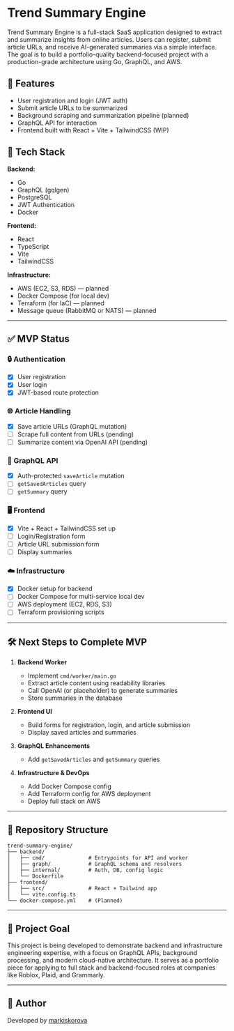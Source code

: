 # Trend Summary Engine

Trend Summary Engine is a full-stack SaaS application designed to extract and summarize insights from online articles. Users can register, submit article URLs, and receive AI-generated summaries via a simple interface. The goal is to build a portfolio-quality backend-focused project with a production-grade architecture using Go, GraphQL, and AWS.

## 🚀 Features

- User registration and login (JWT auth)
- Submit article URLs to be summarized
- Background scraping and summarization pipeline (planned)
- GraphQL API for interaction
- Frontend built with React + Vite + TailwindCSS (WIP)

## 🧱 Tech Stack

**Backend:**

- Go
- GraphQL (gqlgen)
- PostgreSQL
- JWT Authentication
- Docker

**Frontend:**

- React
- TypeScript
- Vite
- TailwindCSS

**Infrastructure:**

- AWS (EC2, S3, RDS) — planned
- Docker Compose (for local dev)
- Terraform (for IaC) — planned
- Message queue (RabbitMQ or NATS) — planned

---

## ✅ MVP Status

### 🔒 Authentication

- [x] User registration
- [x] User login
- [x] JWT-based route protection

### 🌐 Article Handling

- [x] Save article URLs (GraphQL mutation)
- [ ] Scrape full content from URLs (pending)
- [ ] Summarize content via OpenAI API (pending)

### 🔎 GraphQL API

- [x] Auth-protected `saveArticle` mutation
- [ ] `getSavedArticles` query
- [ ] `getSummary` query

### 🖥️ Frontend

- [x] Vite + React + TailwindCSS set up
- [ ] Login/Registration form
- [ ] Article URL submission form
- [ ] Display summaries

### ☁️ Infrastructure

- [x] Docker setup for backend
- [ ] Docker Compose for multi-service local dev
- [ ] AWS deployment (EC2, RDS, S3)
- [ ] Terraform provisioning scripts

---

## 🛠️ Next Steps to Complete MVP

1. **Backend Worker**

   - Implement `cmd/worker/main.go`
   - Extract article content using readability libraries
   - Call OpenAI (or placeholder) to generate summaries
   - Store summaries in the database

2. **Frontend UI**

   - Build forms for registration, login, and article submission
   - Display saved articles and summaries

3. **GraphQL Enhancements**

   - Add `getSavedArticles` and `getSummary` queries

4. **Infrastructure & DevOps**
   - Add Docker Compose config
   - Add Terraform config for AWS deployment
   - Deploy full stack on AWS

---

## 📁 Repository Structure

```
trend-summary-engine/
├── backend/
│   ├── cmd/              # Entrypoints for API and worker
│   ├── graph/            # GraphQL schema and resolvers
│   ├── internal/         # Auth, DB, config logic
│   └── Dockerfile
├── frontend/
│   ├── src/              # React + Tailwind app
│   └── vite.config.ts
└── docker-compose.yml    # (Planned)
```

---

## 📌 Project Goal

This project is being developed to demonstrate backend and infrastructure engineering expertise, with a focus on GraphQL APIs, background processing, and modern cloud-native architecture. It serves as a portfolio piece for applying to full stack and backend-focused roles at companies like Roblox, Plaid, and Grammarly.

---

## 👤 Author

Developed by [markiskorova](https://github.com/markiskorova)
